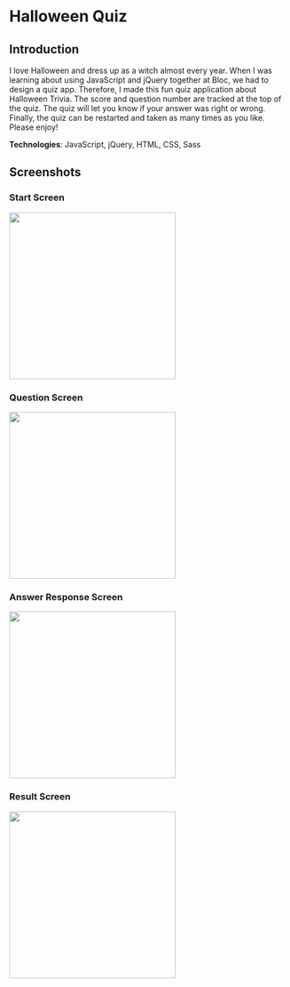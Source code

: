 # Halloween Quiz

## Introduction

I love Halloween and dress up as a witch almost every year. When I was learning about using JavaScript and jQuery together at Bloc, we had to design a quiz app. Therefore, I made this fun quiz application about Halloween Trivia. The score and question number are tracked at the top of the quiz. The quiz will let you know if your answer was right or wrong. Finally, the quiz can be restarted and taken as many times as you like. Please enjoy!

<strong>Technologies</strong>: JavaScript, jQuery, HTML, CSS, Sass

## Screenshots

### Start Screen
<img width="300" src="https://user-images.githubusercontent.com/49177472/81459713-48fa9300-916f-11ea-89b0-7fbb7fbc0ad5.png">

### Question Screen
<img width="300" src="https://user-images.githubusercontent.com/49177472/81459716-4ef07400-916f-11ea-990a-93f7e437e849.png">

### Answer Response Screen
<img width="300" src="https://user-images.githubusercontent.com/49177472/81459730-5b74cc80-916f-11ea-90e9-5e8d33dd0f13.png">

### Result Screen
<img width="300" src="https://user-images.githubusercontent.com/49177472/81459726-56b01880-916f-11ea-8fd0-0cd3005e9c20.png">
